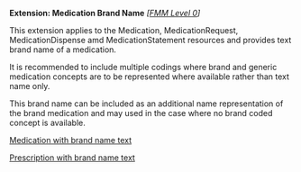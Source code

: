 **Extension: Medication Brand Name** *[[FMM Level 0](guidance.html)]*

This extension applies to the Medication, MedicationRequest, MedicationDispense amd MedicationStatement resources and provides text brand name of a medication.

It is recommended to include multiple codings where brand and generic medication concepts are to be represented where available rather than text name only.

This brand name can be included as an additional name representation of the brand medication and may used in the case where no brand coded concept is available.

[Medication with brand name text](Medication-BrandedPack1.html)

[Prescription with brand name text](MedicationRequest-example2.html)